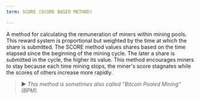 ```yaml
---
term: SCORE (SCORE BASED METHOD)

---
```

A method for calculating the remuneration of miners within mining pools. This reward system is proportional but weighted by the time at which the share is submitted. The SCORE method values shares based on the time elapsed since the beginning of the mining cycle. The later a share is submitted in the cycle, the higher its value. This method encourages miners to stay because each time mining stops, the miner's score stagnates while the scores of others increase more rapidly.

> ► *This method is sometimes also called "Bitcoin Pooled Mining" (BPM).*